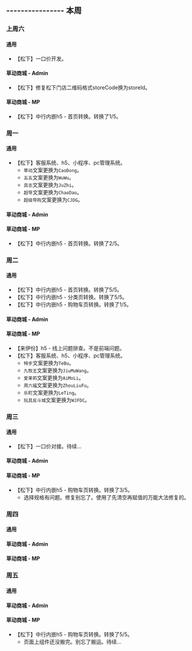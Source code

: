 ## ---------------- 本周

### 上周六
#### 通用
* 【松下】一口价开发。
#### 草动商城 - Admin
* 【松下】修复松下门店二维码格式storeCode换为storeId。
#### 草动商城 - MP
* 【松下】中行内嵌h5 - 首页转换。转换了1/5。

### 周一
#### 通用
* 【松下】客服系统、h5、小程序、pc管理系统。
  - `草动`文案更换为`CaoDong`。
  - `五五`文案更换为`WuWu`。
  - `具志`文案更换为`JuZhi`。
  - `超导`文案更换为`ChaoDao`。
  - `超级导购`文案更换为`CJDG`。
#### 草动商城 - Admin
#### 草动商城 - MP
* 【松下】中行内嵌h5 - 首页转换。转换了2/5。

### 周二
#### 通用
* 【松下】中行内嵌h5 - 首页转换。转换了5/5。
* 【松下】中行内嵌h5 - 分类页转换。转换了5/5。
* 【松下】中行内嵌h5 - 购物车页转换。转换了1/5。
#### 草动商城 - Admin
#### 草动商城 - MP
* 【来伊份】h5 - 线上问题排查。不是前端问题。
* 【松下】客服系统、h5、小程序、pc管理系统。
  - `特步`文案更换为`TeBu`。
  - `九牧王`文案更换为`JiuMuWang`。
  - `爱茉莉`文案更换为`AiMoLi`。
  - `周六福`文案更换为`ZhouLiuFu`。
  - `乐町`文案更换为`LeTing`。
  - `玩具反斗城`文案更换为`WJFDC`。

### 周三
#### 通用
* 【松下】一口价对接。待续...
#### 草动商城 - Admin
#### 草动商城 - MP
* 【松下】中行内嵌h5 - 购物车页转换。转换了3/5。
  - 选择规格有问题。修复别忘了。使用了先清空再赋值的万能大法修复的。

### 周四
#### 通用
#### 草动商城 - Admin
#### 草动商城 - MP

### 周五
#### 通用
#### 草动商城 - Admin
#### 草动商城 - MP
* 【松下】中行内嵌h5 - 购物车页转换。转换了5/5。
  - 页面上组件还没搬完。别忘了搬运。待续...
